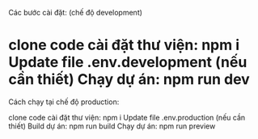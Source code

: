 Các bước cài đặt: (chế độ development)

clone code
cài đặt thư viện: npm i
Update file .env.development (nếu cần thiết)
Chạy dự án: npm run dev
===

Cách chạy tại chế độ production:

clone code
cài đặt thư viện: npm i
Update file .env.production (nếu cần thiết)
Build dự án: npm run build
Chạy dự án: npm run preview